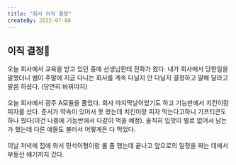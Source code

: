 ```yaml
---
title: "회사 이직 결정"
createBy: 2022-07-08
---
```


## 이직 결정🎪
오늘 회사에서 교육을 받고 있던 중에 선생님한테 전화가 왔다. 내가 회사에서 당한일을 말했더니 쌤이 주말에 지금 다니는 회사를 계속 다닐지 안 다닐지 결정하고 말해 달라고 말씀 하셨다. (당연히 바꿔야지)
<br>
<br>
오늘 회사에서 광주 A모듈을 풀었다. 회사 마지막날이었기도 하고 기능반에서 치킨이랑 피자를 샀다. 준서가 약속이 있어서 못 왔는데 치킨이랑 피자 먹는다고하니 기프티콘도 하나 줬다(이건 나중에 기능반에서 다같이 먹을 예정). 솔직히 입맛이 별로 없어서 남는가 했는데 다른 얘들도 불러서 어떻게든 다 먹었다.
<br>
<br>
이날 저녁에 집에 와서 민석이형이랑 롤 좀 했는데 끝나고 앞으로의 일정을 짜는 데에서 부동산 얘기까지 갔다. 
